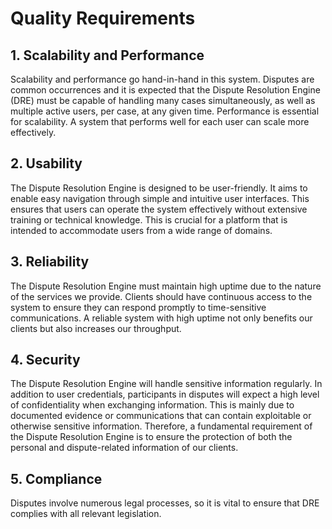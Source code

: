 # Quality Requirements

## 1. Scalability and Performance

Scalability and performance go hand-in-hand in this system. Disputes are common occurrences and it is expected that the Dispute Resolution Engine (DRE) must be capable of handling many cases simultaneously, as well as multiple active users, per case, at any given time. Performance is essential for scalability. A system that performs well for each user can scale more effectively.

## 2. Usability

The Dispute Resolution Engine is designed to be user-friendly. It aims to enable easy navigation through simple and intuitive user interfaces. This ensures that users can operate the system effectively without extensive training or technical knowledge. This is crucial for a platform that is intended to accommodate users from a wide range of domains.

## 3. Reliability

The Dispute Resolution Engine must maintain high uptime due to the nature of the services we provide. Clients should have continuous access to the system to ensure they can respond promptly to time-sensitive communications. A reliable system with high uptime not only benefits our clients but also increases our throughput.

## 4. Security

The Dispute Resolution Engine will handle sensitive information regularly. In addition to user credentials, participants in disputes will expect a high level of confidentiality when exchanging information. This is mainly due to documented evidence or communications that can contain exploitable or otherwise sensitive information. Therefore, a fundamental requirement of the Dispute Resolution Engine is to ensure the protection of both the personal and dispute-related information of our clients.

## 5. Compliance
Disputes involve numerous legal processes, so it is vital to ensure that DRE complies with all relevant legislation. 